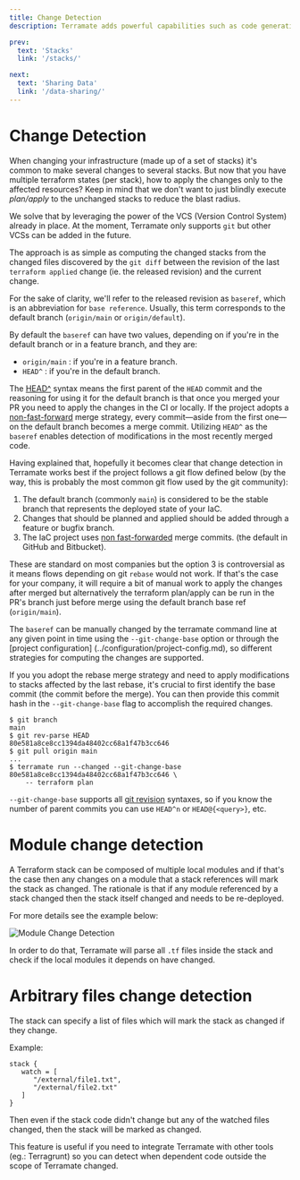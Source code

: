 ```yaml
---
title: Change Detection
description: Terramate adds powerful capabilities such as code generation, stacks, orchestration, change detection, data sharing and more to Terraform.

prev:
  text: 'Stacks'
  link: '/stacks/'

next:
  text: 'Sharing Data'
  link: '/data-sharing/'
---
```


# Change Detection

When changing your infrastructure (made up of a set of stacks) it's common to
make several changes to several stacks. But now that you have multiple terraform
states (per stack), how to apply the changes only to the affected resources?
Keep in mind that we don't want to just blindly execute _plan/apply_ to the
unchanged stacks to reduce the blast radius.

We solve that by leveraging the power of the VCS (Version Control System)
already in place. At the moment, Terramate only supports `git` but other VCSs
can be added in the future.

The approach is as simple as computing the changed stacks from the changed files
discovered by the `git diff` between the revision of the last `terraform applied`
change (ie. the released revision) and the current change.

For the sake of clarity, we'll refer to the released revision as `baseref`, which is an
abbreviation for `base reference`. Usually, this term corresponds to the default branch
(`origin/main` or `origin/default`).

By default the `baseref` can have two values, depending on if you're in the
default branch or in a feature branch, and they are:

* `origin/main` : if you're in a feature branch.
* `HEAD^` : if you're in the default branch.

The [HEAD^](https://git-scm.com/docs/gitrevisions) syntax means the first
parent of the `HEAD` commit and the reasoning for using it for the default
branch is that once you merged your PR you need to apply the changes in the CI
or locally. If the project adopts a
[non-fast-forward](https://git-scm.com/docs/git-merge#_fast_forward_merge)
merge strategy, every commit—aside from the first one—on the default branch becomes a merge
commit. Utilizing `HEAD^` as the `baseref` enables detection of modifications in the most
recently merged code.

Having explained that, hopefully it becomes clear that change detection in
Terramate works best if the project follows a git flow defined below (by the
way, this is probably the most common git flow used by the git community):

1. The default branch (commonly `main`) is considered to be the stable branch
   that represents the deployed state of your IaC.
2. Changes that should be planned and applied should be added through a feature
   or bugfix branch.
3. The IaC project uses [non
  fast-forwarded](https://git-scm.com/docs/git-merge#_fast_forward_merge) merge
  commits. (the default in GitHub and Bitbucket).

These are standard on most companies but the option 3 is controversial as it
means flows depending on git `rebase` would not work. If that's the case for
your company, it will require a bit of manual work to apply the changes after
merged but alternatively the terraform plan/apply can be run in the PR's branch
just before merge using the default branch base ref (`origin/main`).

The `baseref` can be manually changed by the terramate command line at any given
point in time using the `--git-change-base` option or through the [project configuration]
(../configuration/project-config.md), so different strategies for computing the changes are
supported.

If you you adopt the rebase merge strategy and need to apply modifications to stacks
affected by the last rebase, it's crucial to first identify the base commit (the commit
before the merge). You can then provide this commit hash in the `--git-change-base` flag to
accomplish the required changes.

```console
$ git branch
main
$ git rev-parse HEAD
80e581a8ce8cc1394da48402cc68a1f47b3cc646
$ git pull origin main
...
$ terramate run --changed --git-change-base 80e581a8ce8cc1394da48402cc68a1f47b3cc646 \
    -- terraform plan
```

`--git-change-base` supports all [git
revision](https://git-scm.com/docs/gitrevisions) syntaxes, so if you know the
number of parent commits you can use `HEAD^n` or `HEAD@{<query>}`, etc.

# Module change detection

A Terraform stack can be composed of multiple local modules and if that's the
case then any changes on a module that a stack references will mark the stack as changed.
The rationale is that if any module referenced by a stack changed then the stack itself changed and needs to be re-deployed.

For more details see the example below:

![Module Change Detection](../assets/module-change-detection.gif)

In order to do that, Terramate will parse all `.tf` files inside the stack and
check if the local modules it depends on have changed.

# Arbitrary files change detection

The stack can specify a list of files which will mark the stack as changed if
they change.

Example:

```hcl
stack {
   watch = [
      "/external/file1.txt",
      "/external/file2.txt"
   ]
}
```
Then even if the stack code didn't change but any of the watched files changed,
then the stack will be marked as changed.

This feature is useful if you need to integrate Terramate with other tools
(eg.: Terragrunt) so you can detect when dependent code outside the scope of
Terramate changed.
